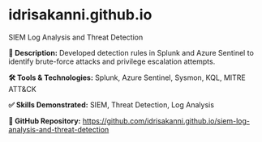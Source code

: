 # idrisakanni.github.io

SIEM Log Analysis and Threat Detection

**📝 Description:** Developed detection rules in Splunk and Azure Sentinel to identify brute-force attacks and privilege escalation attempts.

**🛠 Tools & Technologies:** Splunk, Azure Sentinel, Sysmon, KQL, MITRE ATT&CK

**✅ Skills Demonstrated:** SIEM, Threat Detection, Log Analysis

**📎 GitHub Repository:** https://github.com/idrisakanni.github.io/siem-log-analysis-and-threat-detection

